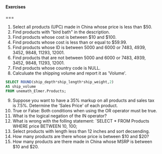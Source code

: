 #### Exercises


===

1. Select all products (UPC) made in China whose price is less than $50.
2. Find products with "bird bath" in the description.
3. Find products whose cost is between $10 and $100.
4. Find products whose cost is less than or equal to $59.99.
5. Find products whose ID is between 5000 and 6000 or 7483, 4939, 3452, 9848, 11293, 12001.
6. Find products that are not between 5000 and 6000 or 7483, 4939, 3452, 9848, 11293, 12001.
7. Find products whose country code is NULL.
8. Calculuate the shipping volume and report it as 'Volume'.  
```SQL
SELECT ROUND(ship_depth*ship_length*ship_weight,2)  
AS ship_volume  
FROM unemath_Elmer.Products;
```
9. Suppose you want to have a 35% markup on all products and sales tax is 7.5%.  Determine the 'Sales Price' of each product.
10. True or False: Both conditions when using the OR operator must be true.
11. What is the logical negation of the IN operator?
12. What is wrong with the folling statement: `SELECT * FROM Products WHERE price BETWEEN 10, 100;
13. Select products with length less than 12 inches and sort decsending.
14. How many products are there whose price is between $10 and $20?
15. How many products are there made in China whose MSRP is between $10 and $20.

